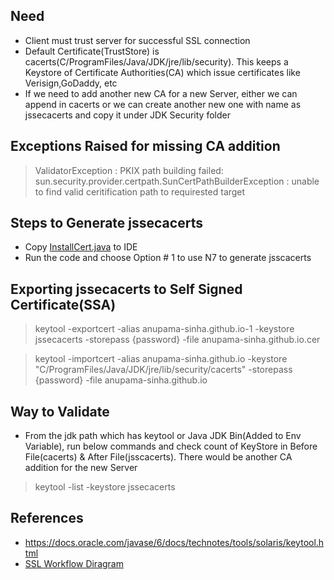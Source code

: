 ## Need
* Client must trust server for successful SSL connection
* Default Certificate(TrustStore) is cacerts(C/ProgramFiles/Java/JDK/jre/lib/security). This keeps a Keystore of Certificate Authorities(CA) which issue certificates like Verisign,GoDaddy, etc
* If we need to add another new CA for a new Server, either we can append in cacerts or we can create another new one with name as jssecacerts and copy it under JDK Security folder

## Exceptions Raised for missing CA addition
> ValidatorException : PKIX path building failed: sun.security.provider.certpath.SunCertPathBuilderException : unable to find valid ceritification path to requirested target

## Steps to Generate jssecacerts
* Copy [InstallCert.java](https://github.com/escline/InstallCert/blob/master/InstallCert.java) to IDE
* Run the code and choose Option # 1 to use N7 to generate jsscacerts

## Exporting jssecacerts to Self Signed Certificate(SSA)
> keytool -exportcert -alias anupama-sinha.github.io-1 -keystore jssecacerts -storepass {password} -file anupama-sinha.github.io.cer

> keytool -importcert -alias anupama-sinha.github.io -keystore "C/ProgramFiles/Java/JDK/jre/lib/security/cacerts" -storepass {password} -file anupama-sinha.github.io

## Way to Validate
* From the jdk path which has keytool or Java JDK Bin(Added to Env Variable), run below commands and check count of KeyStore in Before File(cacerts) & After File(jsscacerts). There would be another CA addition for the new Server

> keytool -list -keystore jssecacerts

## References
* https://docs.oracle.com/javase/6/docs/technotes/tools/solaris/keytool.html
* [SSL Workflow Diragram](https://www.digicert.com/what-is-an-ssl-certificate)
